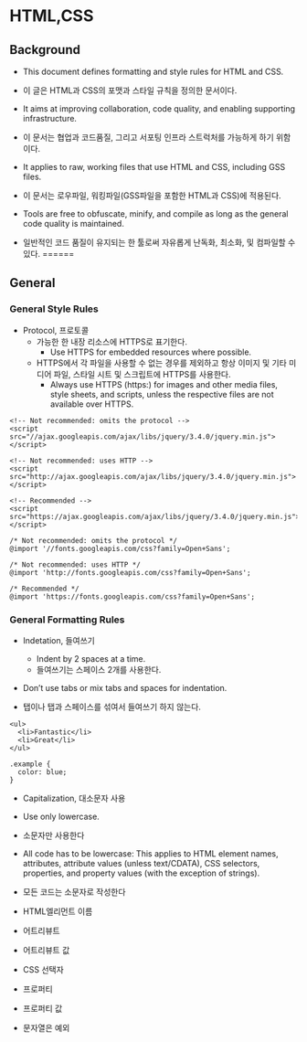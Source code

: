 # HTML,CSS
## Background
 - This document defines formatting and style rules for HTML and CSS.
 - 이 글은 HTML과 CSS의 포맷과 스타일 규칙을 정의한 문서이다.
 
 - It aims at improving collaboration, code quality, and enabling supporting infrastructure.
 - 이 문서는 협업과 코드품질, 그리고 서포팅 인프라 스트럭처를 가능하게 하기 위함이다.
 
 - It applies to raw, working files that use HTML and CSS, including GSS files. 
 - 이 문서는 로우파일, 워킹파일(GSS파일을 포함한 HTML과 CSS)에 적용된다.
 
 - Tools are free to obfuscate, minify, and compile as long as the general code quality is maintained.
 - 일반적인 코드 품질이 유지되는 한 툴로써 자유롭게 난독화, 최소화, 및 컴파일할 수 있다.
======
## General
 ### General Style Rules
 - Protocol, 프로토콜
   * 가능한 한 내장 리소스에 HTTPS로 표기한다.
     * Use HTTPS for embedded resources where possible.
   * HTTPS에서 각 파일을 사용할 수 없는 경우를 제외하고 항상 이미지 및 기타 미디어 파일, 스타일 시트 및 스크립트에 HTTPS를 사용한다.
     * Always use HTTPS (https:) for images and other media files, style sheets, and scripts, unless the respective files are not available over HTTPS.
    

```
<!-- Not recommended: omits the protocol -->
<script src="//ajax.googleapis.com/ajax/libs/jquery/3.4.0/jquery.min.js"></script>

<!-- Not recommended: uses HTTP -->
<script src="http://ajax.googleapis.com/ajax/libs/jquery/3.4.0/jquery.min.js"></script>

<!-- Recommended -->
<script src="https://ajax.googleapis.com/ajax/libs/jquery/3.4.0/jquery.min.js"></script>
```
```
/* Not recommended: omits the protocol */
@import '//fonts.googleapis.com/css?family=Open+Sans';

/* Not recommended: uses HTTP */
@import 'http://fonts.googleapis.com/css?family=Open+Sans';

/* Recommended */
@import 'https://fonts.googleapis.com/css?family=Open+Sans';
```

 ### General Formatting Rules
 - Indetation, 들여쓰기
   - Indent by 2 spaces at a time.
   - 들여쓰기는 스페이스 2개를 사용한다.

  - Don’t use tabs or mix tabs and spaces for indentation.
  - 탭이나 탭과 스페이스를 섞여서 들여쓰기 하지 않는다.

```
<ul>
  <li>Fantastic</li>
  <li>Great</li>
</ul>
```
```
.example {
  color: blue;
}
```
- Capitalization, 대소문자 사용
 - Use only lowercase.
 - 소문자만 사용한다
 
 - All code has to be lowercase: This applies to HTML element names, attributes, attribute values (unless text/CDATA), CSS selectors, properties, and property values (with the exception of strings).
 - 모든 코드는 소문자로 작성한다
  - HTML엘리먼트 이름
  - 어트리뷰트
  - 어트리뷰트 값
  - CSS 선택자
  - 프로퍼티
  - 프로퍼티 값
  - 문자열은 예외
